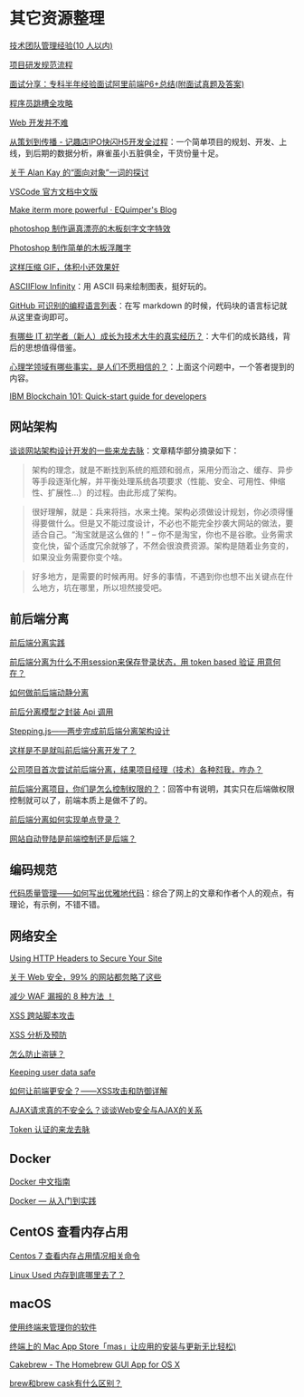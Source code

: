 # 其它资源整理

[技术团队管理经验(10 人以内)](http://hongyitong.github.io/2017/09/02/JIRA/)

[项目研发规范流程](https://raw.githubusercontent.com/Dream4ever/Pics/master/project-develop-process.png)

[面试分享：专科半年经验面试阿里前端P6+总结(附面试真题及答案)](https://juejin.im/post/5a92c23b5188257a6b06110b)

[程序员跳槽全攻略](http://ftqq.com/%E7%A8%8B%E5%BA%8F%E5%91%98%E8%B7%B3%E6%A7%BD%E5%85%A8%E6%94%BB%E7%95%A5/README.adoc)

[Web 开发并不难](http://ftqq.com/%E6%96%B9%E7%B3%96Web%E5%85%A5%E9%97%A8%E6%95%99%E7%A8%8B/README.adoc)

[从策划到传播 - 记趣店IPO快闪H5开发全过程](http://thunf.me/2017/10/20/20171019-qudian-ipo-h5/)：一个简单项目的规划、开发、上线，到后期的数据分析，麻雀虽小五脏俱全，干货份量十足。

[关于 Alan Kay 的“面向对象”一词的探讨](https://softwareengineering.stackexchange.com/q/46592/121517)

[VSCode 官方文档中文版](https://jeasonstudio.gitbooks.io/vscode-cn-doc/content/)

[Make iterm more powerful · EQuimper's Blog](https://equimper.me/post/make-iterm-more-powerful/)

[photoshop 制作逼真漂亮的木板刻字文字特效](http://www.jb51.net/photoshop/83720.html)

[Photoshop 制作简单的木板浮雕字](http://www.68ps.com/jc/big_ps_wz.asp?id=5498)

[这样压缩 GIF，体积小还效果好](https://sspai.com/post/42916)

[ASCIIFlow Infinity](http://asciiflow.com/)：用 ASCII 码来绘制图表，挺好玩的。

[GitHub 可识别的编程语言列表](https://github.com/github/linguist/blob/master/lib/linguist/languages.yml)：在写 markdown 的时候，代码块的语言标记就从这里查询即可。

[有哪些 IT 初学者（新人）成长为技术大牛的真实经历？](https://www.zhihu.com/question/40662462)：大牛们的成长路线，背后的思想值得借鉴。

[心理学领域有哪些事实，是人们不愿相信的？](https://www.zhihu.com/question/51049813/answer/133713347)：上面这个问题中，一个答者提到的内容。

[IBM Blockchain 101: Quick-start guide for developers](https://www.ibm.com/developerworks/cloud/library/cl-ibm-blockchain-101-quick-start-guide-for-developers-bluemix-trs/index.html?social_post=1290940420&fst=Discover)

## 网站架构

[谈谈网站架构设计开发的一些来龙去脉](https://acejoy.com/2017/12/19/%E8%B0%88%E8%B0%88%E7%BD%91%E7%AB%99%E6%9E%B6%E6%9E%84%E8%AE%BE%E8%AE%A1%E5%BC%80%E5%8F%91%E7%9A%84%E4%B8%80%E4%BA%9B%E6%9D%A5%E9%BE%99%E5%8E%BB%E8%84%89/)：文章精华部分摘录如下：

> 架构的理念，就是不断找到系统的瓶颈和弱点，采用分而治之、缓存、异步等手段逐渐化解，并平衡处理系统各项要求（性能、安全、可用性、伸缩性、扩展性…）的过程。由此形成了架构。

> 很好理解，就是：兵来将挡，水来土掩。架构必须做设计规划，你必须得懂得要做什么。但是又不能过度设计，不必也不能完全抄袭大网站的做法，要适合自己。“淘宝就是这么做的！” – 你不是淘宝，你也不是谷歌。业务需求变化快，留个适度冗余就够了，不然会很浪费资源。架构是随着业务变的，如果没业务需要你变个啥。

> 好多地方，是需要的时候再用。好多的事情，不遇到你也想不出关键点在什么地方，坑在哪里，所以坦然接受吧。

## 前后端分离

[前后端分离实践](https://segmentfault.com/a/1190000012747428)

[前后端分离为什么不用session来保存登录状态，用 token based 验证 用意何在？](https://zhidao.baidu.com/question/428827334736351612.html)

[如何做前后端动静分离](https://segmentfault.com/q/1010000005836900)

[前后分离模型之封装 Api 调用](https://segmentfault.com/a/1190000012040777)

[Stepping.js——两步完成前后端分离架构设计](https://segmentfault.com/a/1190000008912471)

[这样是不是就叫前后端分离开发了？](https://segmentfault.com/q/1010000011514355)

[公司项目首次尝试前后端分离，结果项目经理（技术）各种怼我，咋办？](https://segmentfault.com/q/1010000008325104)

[前后端分离项目，你们是怎么控制权限的？](https://segmentfault.com/q/1010000012538104)：回答中有说明，其实只在后端做权限控制就可以了，前端本质上是做不了的。

[前后端分离如何实现单点登录？](https://segmentfault.com/q/1010000012099667)

[网站自动登陆是前端控制还是后端？](https://segmentfault.com/q/1010000011138123)

## 编码规范

[代码质量管理——如何写出优雅地代码](https://segmentfault.com/a/1190000013397521)：综合了网上的文章和作者个人的观点，有理论，有示例，不错不错。

## 网络安全

[Using HTTP Headers to Secure Your Site](https://dev.to/heroku/using-http-headers-to-secure-your-site-2no0)

[关于 Web 安全，99% 的网站都忽略了这些](https://segmentfault.com/a/1190000003852910)

[减少 WAF 漏报的 8 种方法 ！](https://segmentfault.com/a/1190000004301323)

[XSS 跨站脚本攻击](https://segmentfault.com/a/1190000004139891)

[XSS 分析及预防](https://segmentfault.com/a/1190000005032978)

[怎么防止盗链？](https://segmentfault.com/q/1010000010824046)

[Keeping user data safe](https://github.com/collections/protect-user-data)

[如何让前端更安全？——XSS攻击和防御详解](http://k.21cn.com/share/2017/0217/19/7411f5433cffa5feec365716.shtml)

[AJAX请求真的不安全么？谈谈Web安全与AJAX的关系](https://segmentfault.com/a/1190000012693772)

[Token 认证的来龙去脉](https://segmentfault.com/a/1190000013010835)

## Docker

[Docker 中文指南](http://www.widuu.com/chinese_docker/examples/mongodb.html)

[Docker — 从入门到实践](https://yeasy.gitbooks.io/docker_practice/content/)

## CentOS 查看内存占用

[Centos 7 查看内存占用情况相关命令](http://blog.csdn.net/anxpp/article/details/52453134)

[Linux Used 内存到底哪里去了？](http://blog.yufeng.info/archives/2456)

## macOS

[使用终端来管理你的软件](http://www.maemo.cc/index.php/2017/12/18/terminal-software-management.html)

[终端上的 Mac App Store「mas」让应用的安装与更新无比轻松)](https://sspai.com/post/40382)

[Cakebrew - The Homebrew GUI App for OS X](https://github.com/brunophilipe/Cakebrew)

[brew和brew cask有什么区别？](https://www.zhihu.com/question/22624898)
